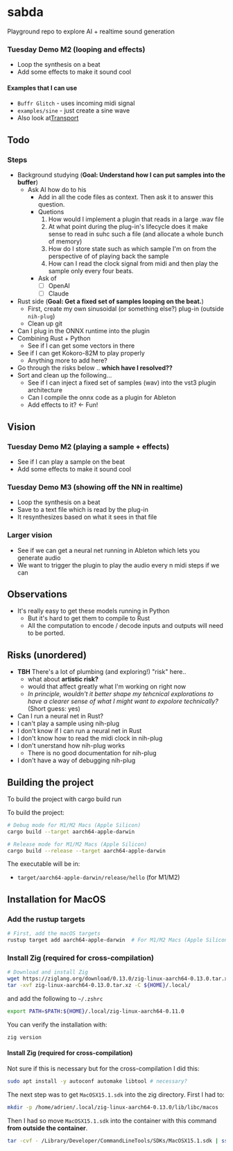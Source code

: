 # sabda

Playground repo to explore AI + realtime sound generation

### Tuesday Demo M2 (looping and effects)

- Loop the synthesis on a beat
- Add some effects to make it sound cool

#### Examples that I can use

- `Buffr Glitch` - uses incoming midi signal
- `examples/sine` - just create a sine wave
- Also look at[Transport](https://github.com/robbert-vdh/nih-plug/blob/master/src/context/process.rs#L104)

## Todo

### Steps

- Background studying (**Goal: Understand how I can put samples into the buffer**)
    - Ask AI how do to his
        - Add in all the code files as context. Then ask it to answer this question.
        - Quetions
            1. How would I implement a plugin that reads in a large .wav file
            2. At what point during the plug-in's lifecycle does it make sense to read
               in suhc such a file (and allocate a whole bunch of memory)
            3. How do I store state such as which sample I'm on from the perspective of
               of playing back the sample
            3. How can I read the clock signal from midi and then play the sample only
               every four beats.
        - Ask of
            - [ ] OpenAI
            - [ ] Claude
- Rust side (**Goal: Get a fixed set of samples looping on the beat.**)
    - First, create my own sinusoidal (or something else?) plug-in (outside `nih-plug`)
    - Clean up git
- Can I plug in the ONNX runtime into the plugin
- Combining Rust + Python
    - See if I can get some vectors in there
- See if I can get Kokoro-82M to play properly
    - Anything more to add here?
- Go through the risks below .. **which have I resolved??**
- Sort and clean up the following...
    - See if I can inject a fixed set of samples (wav) into the vst3 plugin architecture
    - Can I compile the onnx code as a plugin for Ableton
    - Add effects to it? <- Fun!

## Vision

### Tuesday Demo M2 (playing a sample + effects)

- See if I can play a sample on the beat
- Add some effects to make it sound cool

### Tuesday Demo M3 (showing off the NN in realtime)

- Loop the synthesis on a beat
- Save to a text file which is read by the plug-in
- It resynthesizes based on what it sees in that file

### Larger vision

- See if we can get a neural net running in Ableton which lets you generate audio
- We want to trigger the plugin to play the audio every n midi steps if we can

## Observations

- It's really easy to get these models running in Python
    - But it's hard to get them to compile to Rust
    - All the computation to encode / decode inputs and outputs will need to be ported.

## Risks (unordered)

- **TBH** There's a lot of plumbing (and exploring!) "risk" here..
    - what about **artistic risk?**
    - would that affect greatly what I'm working on right now
    - *In principle, wouldn't it better shape my tehcnical explorations to have
      a clearer sense of what I might want to expolore technically?* (Short guess:
      yes)
- Can I run a neural net in Rust?
- I can't play a sample using nih-plug
- I don't know if I can run a neural net in Rust
- I don't know how to read the midi clock in nih-plug
- I don't unerstand how nih-plug works
    - There is no good documentation for nih-plug
- I don't have a way of debugging nih-plug

## Building the project

To build the project with cargo build run

To build the project:

```bash
# Debug mode for M1/M2 Macs (Apple Silicon)
cargo build --target aarch64-apple-darwin

# Release mode for M1/M2 Macs (Apple Silicon)
cargo build --release --target aarch64-apple-darwin
```

The executable will be in:

- `target/aarch64-apple-darwin/release/hello` (for M1/M2)

## Installation for MacOS

### Add the rustup targets

```bash
# First, add the macOS targets
rustup target add aarch64-apple-darwin  # For M1/M2 Macs (Apple Silicon)
```

### Install Zig (required for cross-compilation)

```sh
# Download and install Zig
wget https://ziglang.org/download/0.13.0/zig-linux-aarch64-0.13.0.tar.xz
tar -xvf zig-linux-aarch64-0.13.0.tar.xz -C ${HOME}/.local/
```

and add the following to `~/.zshrc`

```sh
export PATH=$PATH:${HOME}/.local/zig-linux-aarch64-0.11.0
```

You can verify the installation with:

```sh
zig version
```

#### Install Zig (required for cross-compilation)

Not sure if this is necessary but for the cross-compilation I did this:

```sh
sudo apt install -y autoconf automake libtool # necessary?
```

The next step was to get `MacOSX15.1.sdk` into the zig directory. First I had to:

```sh
mkdir -p /home/adrien/.local/zig-linux-aarch64-0.13.0/lib/libc/macos
```

Then I had so move `MacOSX15.1.sdk` into the container with this command
**from outside the container**.

```sh
tar -cvf - /Library/Developer/CommandLineTools/SDKs/MacOSX15.1.sdk | ssh adrien@test-4 'tar -xvf - -C /home/adrien/.local/zig-linux-aarch64-0.13.0/lib/libc/macos'
```

